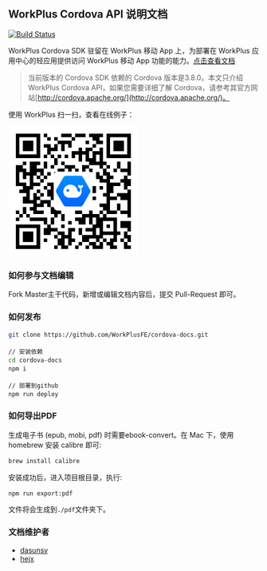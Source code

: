 ## WorkPlus Cordova API 说明文档

[![Build Status](https://travis-ci.org/WorkPlusFE/cordova-docs.svg?branch=master)](https://travis-ci.org/WorkPlusFE/cordova-docs)

WorkPlus Cordova SDK 驻留在 WorkPlus 移动 App 上，为部署在 WorkPlus 应用中心的轻应用提供访问 WorkPlus 移动 App 功能的能力。[点击查看文档](https://workplusfe.github.io/cordova-docs/)

> 当前版本的 Cordova SDK 依赖的 Cordova 版本是3.8.0。本文只介绍 WorkPlus Cordova API，如果您需要详细了解 Cordova，请参考其官方网站[http://cordova.apache.org/](http://cordova.apache.org/)。

使用 WorkPlus 扫一扫，查看在线例子：

<img src="https://github.com/WorkPlusFE/codash/raw/master/design/qr-code.png" alt="cordova example" />

### 如何参与文档编辑

Fork Master主干代码，新增或编辑文档内容后，提交 Pull-Request 即可。

### 如何发布

```bash
git clone https://github.com/WorkPlusFE/cordova-docs.git

// 安装依赖
cd cordova-docs
npm i

// 部署到github
npm run deploy
```

### 如何导出PDF

生成电子书 (epub, mobi, pdf) 时需要ebook-convert。在 Mac 下，使用 homebrew 安装 calibre 即可:

```bash
brew install calibre
```

安装成功后，进入项目根目录，执行:

```bash
npm run export:pdf
```

文件将会生成到`./pdf`文件夹下。

### 文档维护者

* [dasunsy](https://github.com/dasunsy)
* [hejx](https://github.com/hejianxian)



